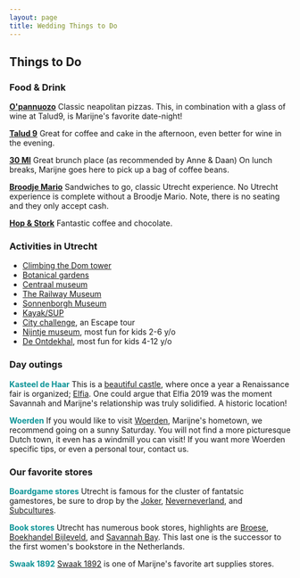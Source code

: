 ```yaml
---
layout: page
title: Wedding Things to Do
---
```



<div class='class_01'>
<h2>Things to Do</h2>
  
<h3>Food & Drink</h3> 

<p>
  <strong style="color:#0A9396"><a href="http://www.o-panuozzo.nl/">O'pannuozo</a></strong> 
  Classic neapolitan pizzas.  
  This, in combination with a glass of wine at Talud9, is Marijne's favorite date-night!  
</p>
  
<p>
  <strong style="color:#0A9396"><a href="https://www.talud9.nl/">Talud 9</a></strong> 
  Great for coffee and cake in the afternoon, even better for wine in the evening. 
</p>

<p>
  <strong style="color:#0A9396"><a href="https://30ml.nl/">30 Ml</a></strong> 
  Great brunch place (as recommended by Anne & Daan)  
  On lunch breaks, Marijne goes here to pick up a bag of coffee beans.  
</p>

<p>
  <strong style="color:#0A9396"><a href="https://broodjemario.nl/">Broodje Mario</a></strong> 
  Sandwiches to go, classic Utrecht experience. No Utrecht experience is
complete without a Broodje Mario. Note, there is no seating and they only accept
cash. 
</p>

<p>
  <strong style="color:#0A9396"><a href="https://hopenstork.com/">Hop & Stork</a></strong> 
  Fantastic coffee and chocolate. 
</p>

<h3>Activities in Utrecht</h3> 

<ul>
   <li><a href="https://www.domtoren.nl/">Climbing the Dom tower</a></li>
   <li><a href="https://www.uu.nl/en/utrecht-university-botanic-gardens">Botanical gardens</a></li>
   <li><a href="https://www.centraalmuseum.nl/en">Centraal museum</a></li>
   <li><a href="https://www.spoorwegmuseum.nl/en/">The Railway Museum</a></li>
   <li><a href="https://www.sonnenborgh.nl/english">Sonnenborgh Museum</a></li>
   <li><a href="https://dagjesuppen.nl/en/">Kayak/SUP</a></li>
   <li><a href="https://escapetours.com/stad/utrecht">City challenge</a>, an Escape tour</li>
   <li><a href="https://nijntjemuseum.nl/?lang=en">Nijntje museum</a>, most fun for kids 2-6 y/o</li>
   <li><a href="https://ontdekhal.nl/">De Ontdekhal</a>, most fun for kids 4-12 y/o</li>
 </ul> 

<h3>Day outings</h3> 
<p>
  <strong style="color:#0A9396">Kasteel de Haar</strong> 
  This is a <a href="https://www.kasteeldehaar.nl/">beautiful castle</a>, where once a year a Renaissance fair is organized; 
  <a href="https://www.instagram.com/kingdomofelfia/?hl=en">Elfia</a>. One could argue that Elfia 2019 was the moment Savannah and Marijne's relationship was truly solidified. A historic location!  
</p>
  
<p>
  <strong style="color:#0A9396">Woerden</strong> 
  If you would like to visit <a href="https://www.beleefwoerden.com/nl">Woerden</a>,
  Marijne's hometown, we recommend going on a sunny Saturday. You will not find a
  more picturesque Dutch town, it even has a windmill you can visit! If you want
  more Woerden specific tips, or even a personal tour, contact us.  
</p>

<h3>Our favorite stores</h3> 

<p>
  <strong style="color:#0A9396">Boardgame stores</strong> 
  Utrecht is famous for the cluster of fantatsic gamestores, be sure to 
  drop by the <a href="http://www.the-joker.nl/">Joker</a>,
  <a href="https://www.neverneverlandutrecht.nl">Neverneverland</a>, 
  and <a href="https://www.subcultures.nl/">Subcultures</a>.
</p>

<p>
  <strong style="color:#0A9396">Book stores</strong> 
  Utrecht has numerous book stores, highlights are <a href="https://www.broese.nl/">Broese</a>, 
  <a href="https://www.boekhandelbijleveld.nl/">Boekhandel Bijleveld</a>, 
  and <a href="https://www.savannahbay.nl/">Savannah Bay</a>. 
  This last one is the successor to the first women's bookstore in the Netherlands.  
</p>
  
<p>
  <strong style="color:#0A9396">Swaak 1892</strong> 
  <a href="https://www.gerstaecker.nl/utrecht-2/">Swaak 1892</a> is one of Marijne's favorite art supplies stores.
</p>

 


